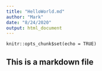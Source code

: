```yaml
---
title: "HelloWorld.md"
author: "Mark"
date: "8/24/2020"
output: html_document
---
```


```{r setup, include=FALSE}
knitr::opts_chunk$set(echo = TRUE)
```

## This is a markdown file
